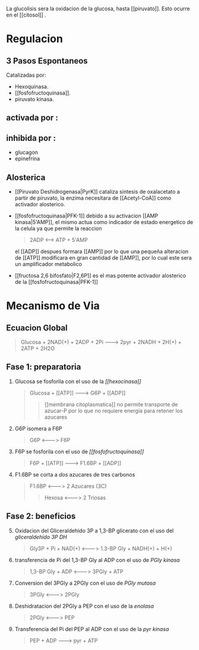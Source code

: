 La glucolisis sera la oxidacion de la glucosa, hasta [[piruvato]]. Esto ocurre en el [[citosol]] .

# Regulacion

## 3 Pasos Espontaneos

Catalizadas por:

- Hexoquinasa.
- [[fosfofructoquinasa]].
- piruvato kinasa.

## activada por :

## inhibida por :

- glucagon
- epinefrina

## Alosterica

- [[Piruvato Deshidrogenasa|PyrK]] cataliza sintesis de oxalacetato a partir de piruvato, la enzima necesitara de [[Acetyl-CoA]] como activador alosterico.
- [[fosfofructoquinasa|PFK-1]] debido a su activacion [[AMP kinasa|5'AMP]], el mismo actua como indicador de estado energetico de la celula ya que permite la reaccion

    > 2ADP <--> ATP + 5'AMP

    el [[ADP]] despues formara [[AMP]] por lo que una pequeña alteracion de [[ATP]] modificara en gran cantidad de [[AMP]], por lo cual este sera un amplificador metabolico

- [[fructosa 2,6 bifosfato|F2,6P]] es el mas potente activador alosterico de la [[fosfofructoquinasa|PFK-1]]

# Mecanismo de Via

## Ecuacion Global

> Glucosa + 2NAD(+) + 2ADP + 2Pi ---> 2pyr + 2NADH + 2H(+) + 2ATP + 2H2O

## Fase 1: preparatoria

1. Glucosa se fosforila con el uso de la _[[hexocinasa]]_
    > Glucosa + [[ATP]] ---> G6P + [[ADP]]
    >
    > > [[membrana citoplasmatica]] no permite transporte de azucar-P por lo que no requiere energia para retener los azucares
2. G6P isomera a F6P
    > G6P <---> F6P
3. F6P se fosforila con el uso de _[[fosfofructoquinasa]]_
    > F6P + [[ATP]] ---> F1.6BP + [[ADP]]
4. F1.6BP se corta a _dos_ azucares de tres carbonos
    > F1.6BP <---> 2 Azucares (3C)
    >
    > > Hexosa <---> 2 Triosas

## Fase 2: beneficios

5. Oxidacion del Gliceraldehido 3P a 1,3-BP glicerato con el uso del _gliceraldehido 3P DH_
    > Gly3P + Pi + NAD(+) <---> 1.3-BP Gly + NADH(+) + H(+)
6. transferencia de Pi del 1,3-BP Gly al ADP con el uso de _PGly kinasa_
    > 1,3-BP Gly + ADP <---> 3PGly + ATP
7. Conversion del 3PGly a 2PGly con el uso de _PGly mutasa_
    > 3PGly <---> 2PGly
8. Deshidratacion del 2PGly a PEP con el uso de la _enolasa_
    > 2PGly <---> PEP
9. Transferencia del Pi del PEP al ADP con el uso de la _pyr kinasa_
    > PEP + ADP ---> pyr + ATP
